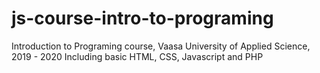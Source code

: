 # js-course-intro-to-programing
Introduction to Programing course, Vaasa University of Applied Science, 2019 - 2020
Including basic HTML, CSS, Javascript and PHP
